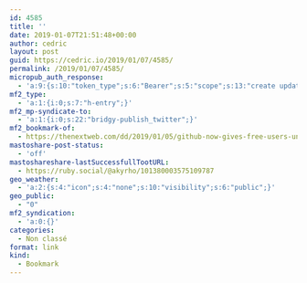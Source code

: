 ```yaml
---
id: 4585
title: ''
date: 2019-01-07T21:51:48+00:00
author: cedric
layout: post
guid: https://cedric.io/2019/01/07/4585/
permalink: /2019/01/07/4585/
micropub_auth_response:
  - 'a:9:{s:10:"token_type";s:6:"Bearer";s:5:"scope";s:13:"create update";s:2:"me";s:18:"https://cedric.io/";s:9:"issued_by";s:45:"https://cedric.io/wp-json/indieauth/1.0/token";s:9:"client_id";s:24:"https://micropublish.net";s:11:"client_name";s:21:"Micropublish: Sign in";s:9:"issued_at";i:1545380732;s:4:"user";i:1;s:13:"last_accessed";i:1546894308;}'
mf2_type:
  - 'a:1:{i:0;s:7:"h-entry";}'
mf2_mp-syndicate-to:
  - 'a:1:{i:0;s:22:"bridgy-publish_twitter";}'
mf2_bookmark-of:
  - https://thenextweb.com/dd/2019/01/05/github-now-gives-free-users-unlimited-private-repositories/
mastoshare-post-status:
  - 'off'
mastoshareshare-lastSuccessfullTootURL:
  - https://ruby.social/@akyrho/101380003575109787
geo_weather:
  - 'a:2:{s:4:"icon";s:4:"none";s:10:"visibility";s:6:"public";}'
geo_public:
  - "0"
mf2_syndication:
  - 'a:0:{}'
categories:
  - Non classé
format: link
kind:
  - Bookmark
---
```

